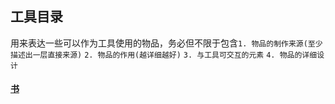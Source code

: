## 工具目录

用来表达一些可以作为工具使用的物品，务必但不限于包含`1. 物品的制作来源(至少描述出一层直接来源)` `2. 物品的作用(越详细越好)` `3. 与工具可交互的元素` `4. 物品的详细设计`

#### [书](book/book.md)
